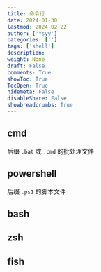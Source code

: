 ```yaml
---
title: 命令行
date: 2024-01-30
lastmod: 2024-02-22
author: ['Ysyy']
categories: ['']
tags: ['shell']
description: 
weight: None
draft: False
comments: True
showToc: True
TocOpen: True
hidemeta: False
disableShare: False
showbreadcrumbs: True
---
```

## cmd
后缀 `.bat` 或 `.cmd` 的批处理文件

## powershell
后缀 `.ps1` 的脚本文件

## bash

## zsh

## fish